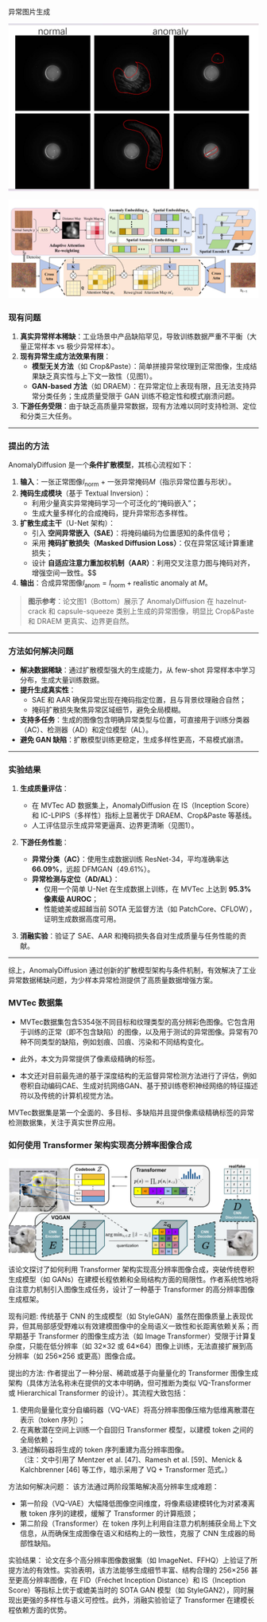  异常图片生成

![](Snipaste_2025-10-16_13-25-14.jpg)
 
![](Snipaste_2025-08-06_13-15-02.jpg)
### **现有问题**  

1. **真实异常样本稀缺**：工业场景中产品缺陷罕见，导致训练数据严重不平衡（大量正常样本 vs 极少异常样本）。  
2. **现有异常生成方法效果有限**：
   - **模型无关方法**（如 Crop&Paste）：简单拼接异常纹理到正常图像，生成结果缺乏真实性与上下文一致性（见图1）。
   - **GAN-based 方法**（如 DRAEM）：在异常定位上表现有限，且无法支持异常分类任务；生成质量受限于 GAN 训练不稳定性和模式崩溃问题。  
3. **下游任务受限**：由于缺乏高质量异常数据，现有方法难以同时支持检测、定位和分类三大任务。

---

### **提出的方法**  

AnomalyDiffusion 是一个**条件扩散模型**，其核心流程如下：

1. **输入**：一张正常图像$`I_{\text{norm}}`$ + 一张异常掩码$`M`$（指示异常位置与形状）。
2. **掩码生成模块**（基于 Textual Inversion）：
   - 利用少量真实异常掩码学习一个可泛化的“掩码嵌入”；
   - 生成大量多样化的合成掩码，提升异常形态多样性。
3. **扩散生成主干**（U-Net 架构）：
   - 引入 **空间异常嵌入（SAE）**：将掩码编码为位置感知的条件信号；
   - 采用 **掩码扩散损失（Masked Diffusion Loss）**：仅在异常区域计算重建损失；
   - 设计 **自适应注意力重加权机制（AAR）**：利用交叉注意力图与掩码对齐，增强空间一致性。$$
4. **输出**：合成异常图像$`I_{\text{anom}} = I_{\text{norm}} + \text{realistic anomaly at } M`$。

> **图示参考**：论文图1（Bottom）展示了 AnomalyDiffusion 在 hazelnut-crack 和 capsule-squeeze 类别上生成的异常图像，明显比 Crop&Paste 和 DRAEM 更真实、边界更自然。

---

### **方法如何解决问题**  

- **解决数据稀缺**：通过扩散模型强大的生成能力，从 few-shot 异常样本中学习分布，生成大量训练数据。  
- **提升生成真实性**：
  - SAE 和 AAR 确保异常出现在掩码指定位置，且与背景纹理融合自然；
  - 掩码扩散损失聚焦异常区域细节，避免全局模糊。  
- **支持多任务**：生成的图像包含明确异常类型与位置，可直接用于训练分类器（AC）、检测器（AD）和定位模型（AL）。  
- **避免 GAN 缺陷**：扩散模型训练更稳定，生成多样性更高，不易模式崩溃。

---

### **实验结果**  

1. **生成质量评估**：
   - 在 MVTec AD 数据集上，AnomalyDiffusion 在 IS（Inception Score）和 IC-LPIPS（多样性）指标上显著优于 DRAEM、Crop&Paste 等基线。
   - 人工评估显示生成异常更逼真、边界更清晰（见图1）。

2. **下游任务性能**：
   - **异常分类（AC）**：使用生成数据训练 ResNet-34，平均准确率达 **66.09%**，远超 DFMGAN（49.61%）。
   - **异常检测与定位（AD/AL）**：
     - 仅用一个简单 U-Net 在生成数据上训练，在 MVTec 上达到 **95.3% 像素级 AUROC**；
     - 性能媲美或超越当前 SOTA 无监督方法（如 PatchCore、CFLOW），证明生成数据高度可用。

3. **消融实验**：验证了 SAE、AAR 和掩码损失各自对生成质量与任务性能的贡献。

---

综上，AnomalyDiffusion 通过创新的扩散模型架构与条件机制，有效解决了工业异常数据稀缺问题，为少样本异常检测提供了高质量数据增强方案。



### MVTec 数据集

- MVTec数据集包含5354张不同目标和纹理类型的高分辨彩色图像。它包含用于训练的正常（即不包含缺陷）的图像，以及用于测试的异常图像。异常有70种不同类型的缺陷，例如划痕、凹痕、污染和不同结构变化。

- 此外，本文为异常提供了像素级精确的标签。

- 本文还对目前最先进的基于深度结构的无监督异常检测方法进行了评估，例如卷积自动编码CAE、生成对抗网络GAN、基于预训练卷积神经网络的特征描述符以及传统的计算机视觉方法。

MVTec数据集是第一个全面的、多目标、多缺陷并且提供像素级精确标签的异常检测数据集，关注于真实世界应用。




### 如何使用 Transformer 架构实现高分辨率图像合成
![](Snipaste_2025-10-23_13-24-11.jpg)
该论文探讨了如何利用 Transformer 架构实现高分辨率图像合成，突破传统卷积生成模型（如 GANs）在建模长程依赖和全局结构方面的局限性。作者系统性地将自注意力机制引入图像生成任务，设计了一种基于 Transformer 的高分辨率图像生成框架。

现有问题: 传统基于 CNN 的生成模型（如 StyleGAN）虽然在图像质量上表现优异，但其局部感受野难以有效建模图像中的全局语义一致性和长距离依赖关系；而早期基于 Transformer 的图像生成方法（如 Image Transformer）受限于计算复杂度，只能在低分辨率（如 32×32 或 64×64）图像上训练，无法直接扩展到高分辨率（如 256×256 或更高）图像合成。

提出的方法: 作者提出了一种分层、稀疏或基于向量量化的 Transformer 图像生成架构（具体方法名称未在提供的文本中明确，但可推断为类似 VQ-Transformer 或 Hierarchical Transformer 的设计）。其流程大致包括：  

1. 使用向量量化变分自编码器（VQ-VAE）将高分辨率图像压缩为低维离散潜在表示（token 序列）；  
2. 在离散潜在空间上训练一个自回归 Transformer 模型，以建模 token 之间的全局依赖；  
3. 通过解码器将生成的 token 序列重建为高分辨率图像。  
   （注：文中引用了 Mentzer et al. [47]、Ramesh et al. [59]、Menick & Kalchbrenner [46] 等工作，暗示采用了 VQ + Transformer 范式。）

方法如何解决问题： 该方法通过两阶段策略解决高分辨率生成难题：  

- 第一阶段（VQ-VAE）大幅降低图像空间维度，将像素级建模转化为对紧凑离散 token 序列的建模，缓解了 Transformer 的计算瓶颈；  
- 第二阶段（Transformer）在 token 序列上利用自注意力机制捕获全局上下文信息，从而确保生成图像在语义和结构上的一致性，克服了 CNN 生成器的局部性缺陷。

实验结果： 论文在多个高分辨率图像数据集（如 ImageNet、FFHQ）上验证了所提方法的有效性。实验表明，该方法能够生成细节丰富、结构合理的 256×256 甚至更高分辨率图像，在 FID（Fréchet Inception Distance）和 IS（Inception Score）等指标上优于或媲美当时的 SOTA GAN 模型（如 StyleGAN2），同时展现出更强的多样性与语义可控性。此外，消融实验验证了 Transformer 在建模长程依赖方面的优势。

